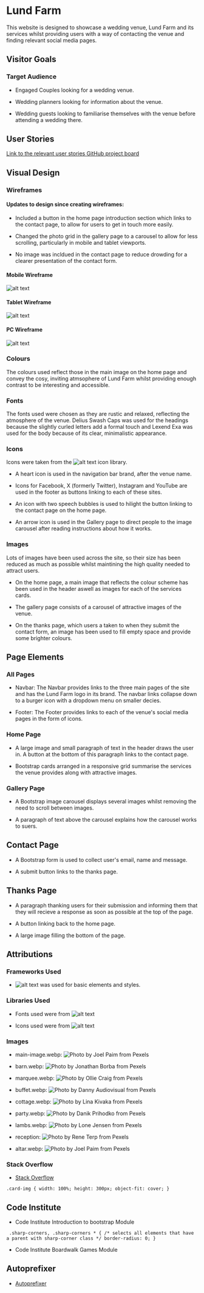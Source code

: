 # Lund Farm

This website is designed to showcase a wedding venue, Lund Farm and its services whilst providing users with a way of contacting the venue and finding relevant social media pages. 

## Visitor Goals

### Target Audience

- Engaged Couples looking for a wedding venue.

- Wedding planners looking for information about the venue.

- Wedding guests looking to familiarise themselves with the venue before attending a wedding there. 

## User Stories 

[Link to the relevant user stories GitHub project board](https://github.com/users/ElFalch/projects/2/views/1 "Lund farm user stories GitHub project board")


## Visual Design

### Wireframes

#### Updates to design since creating wireframes: 

- Included a button in the home page introduction section which links to the contact page, to allow for users to get in touch more easily. 

- Changed the photo grid in the gallery page to a carousel to allow for less scrolling, particularly in mobile and tablet viewports. 

- No image was incldued in the contact page to reduce drowding for a clearer presentation of the contact form. 

#### Mobile Wireframe

![alt text](https://github.com/ElFalch/lund-farm/blob/main/assets/images/wireframes/lund_farm_mobile_wireframe.png "Mobile wireframe")

#### Tablet Wireframe


![alt text](https://github.com/ElFalch/lund-farm/blob/main/assets/images/wireframes/lund_farm_tablet_wireframe.png "Tablet wireframe")

#### PC Wireframe

![alt text](https://github.com/ElFalch/lund-farm/blob/main/assets/images/wireframes/lund_farm_pc_wireframe.png "PC wireframe")


### Colours

The colours used reflect those in the main image on the home page and convey the cosy, inviting atmsophere of Lund Farm whilst providing enough contrast to be interesting and accessible. 

### Fonts 

The fonts used were chosen as they are rustic and relaxed, reflecting the atmosphere of the venue. Delius Swash Caps was used for the headings because the slightly curled letters add a formal touch and Lexend Exa was used for the body because of its clear, minimalistic appearance. 

### Icons 

Icons were taken from the ![alt text](https://fontawesome.com/v4/icons/ "FontAwsome") icon library. 

- A heart icon is used in the navigation bar brand, after the venue name. 

- Icons for Facebook, X (formerly Twitter), Instagram and YouTube are used in the footer as buttons linking to each of these sites. 

- An icon with two speech bubbles is used to hilight the button linking to the contact page on the home page. 

- An arrow icon is used in the Gallery page to direct people to the image carousel after reading instructions about how it works. 

### Images

Lots of images have been used across the site, so their size has been reduced as much as possible whilst maintining the high quality needed to attract users. 

- On the home page, a main image that reflects the colour scheme has been used in the header aswell as images for each of the services cards. 

- The gallery page consists of a carousel of attractive images of the venue. 

- On the thanks page, which users a taken to when they submit the contact form, an image has been used to fill empty space and provide some brighter colours. 


## Page Elements 

### All Pages

- Navbar: The Navbar provides links to the three main pages of the site and has the Lund Farm logo in its brand. The navbar links collapse down to a burger icon with a dropdown menu on smaller decies. 

- Footer: The Footer provides links to each of the venue's social media pages in the form of icons. 

### Home Page 

- A large image and small paragraph of text in the header draws the user in. A button at the bottom of this paragraph links to the contact page. 

- Bootstrap cards arranged in a responsive grid summarise the services the venue provides along with attractive images. 

### Gallery Page

- A Bootstrap image carousel displays several images whilst removing the need to scroll between images. 

- A paragraph of text above the carousel explains how the carousel works to suers. 

## Contact Page

- A Bootstrap form is used to collect user's email, name and message. 

- A submit button links to the thanks page. 

## Thanks Page 

- A paragraph thanking users for their submission and informing them that they will recieve a response as soon as possible at the top of the page. 

- A button linking back to the home page. 

- A large image filling the bottom of the page. 


## Attributions 

### Frameworks Used

- ![alt text](https://getbootstrap.com/docs/5.3/getting-started/introduction/ "Bootstrap 5") was used for basic elements and styles. 

### Libraries Used

- Fonts used were from ![alt text](https://fonts.google.com/ "Google Fonts")

- Icons used were from ![alt text](https://fontawesome.com/v4/icons/ "Font Awsome")


### Images

- main-image.webp: ![Photo by Joel Paim from Pexels](https://www.pexels.com/photo/wedding-altar-set-up-2434255/)

- barn.webp: ![Photo by Jonathan Borba from Pexels](https://www.pexels.com/photo/beautiful-rustic-barn-wedding-venue-with-decor-29051754/)

- marquee.webp: ![Photo by Ollie Craig from Pexels](https://www.pexels.com/photo/aerial-view-of-a-vineyard-9596635/)

- buffet.webp: ![Photo by Danny Audiovisual from Pexels](https://www.pexels.com/photo/luxurious-brunch-buffet-with-pastries-and-flowers-28425149/)

- cottage.webp: ![Photo by Lina Kivaka from Pexels](https://www.pexels.com/photo/black-bicycle-parked-beside-white-wooden-chair-3639542/)

- party.webp: ![Photo by Danik Prihodko from Pexels](https://www.pexels.com/photo/the-newlyweds-and-wedding-guests-at-the-reception-outdoors-at-night-15964967/)

- lambs.webp: ![Photo by Lone Jensen from Pexels](https://www.pexels.com/photo/photo-of-lambs-sitting-on-the-grass-2156310/)

- reception: ![Photo by Rene Terp from Pexels](https://www.pexels.com/photo/dining-table-and-chairs-set-13788574/)

- altar.webp: ![Photo by Joel Paim from Pexels](https://www.pexels.com/photo/wedding-altar-set-up-2434255/)

 ### Stack Overflow

- [Stack Overflow](https://stackoverflow.com/questions/37287153/how-to-get-images-in-bootstraps-card-to-be-the-same-height-width "Stack Overflow")


`.card-img {
    width: 100%;
    height: 300px;
    object-fit: cover;
}`

## Code Institute

- Code Institute Introduction to bootstrap Module 

 ` 
.sharp-corners,
.sharp-corners * { /* selects all elements that have a parent with sharp-corner class */
    border-radius: 0;
} ` 

- Code Institute Boardwalk Games Module 


## Autoprefixer

- [Autoprefixer](https://autoprefixer.github.io "Prefixed by Autoprefixer")


